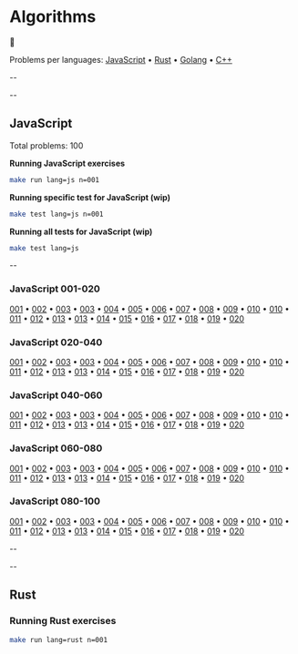 # Algorithms

🌊

Problems per languages: [JavaScript](#javascript) • [Rust](#rust) • [Golang](#golang) • [C++](#cpp)

--

--

## JavaScript

Total problems: 100

**Running JavaScript exercises**

```bash
make run lang=js n=001
```

**Running specific test for JavaScript (wip)**

```bash
make test lang=js n=001
```

**Running all tests for JavaScript (wip)**

```bash
make test lang=js
```

--

### JavaScript 001-020

[001](/javascript/001/problem.js) • [002](/javascript/002/problem.js) • [003](/javascript/003/problem.js) • [003](/javascript/003/problem.js) • [004](/javascript/004/problem.js) • [005](/javascript/005/problem.js) • [006](/javascript/006/problem.js) • [007](/javascript/007/problem.js) • [008](/javascript/008/problem.js) • [009](/javascript/009/problem.js) • [010](/javascript/010/problem.js) • [010](/javascript/010/problem.js) • [011](/javascript/011/problem.js) • [012](/javascript/012/problem.js) • [013](/javascript/013/problem.js) • [013](/javascript/013/problem.js) • [014](/javascript/014/problem.js) • [015](/javascript/015/problem.js) • [016](/javascript/016/problem.js) • [017](/javascript/017/problem.js) • [018](/javascript/018/problem.js) • [019](/javascript/019/problem.js) • [020](/javascript/020/problem.js)

### JavaScript 020-040

[001](/javascript/001/problem.js) • [002](/javascript/002/problem.js) • [003](/javascript/003/problem.js) • [003](/javascript/003/problem.js) • [004](/javascript/004/problem.js) • [005](/javascript/005/problem.js) • [006](/javascript/006/problem.js) • [007](/javascript/007/problem.js) • [008](/javascript/008/problem.js) • [009](/javascript/009/problem.js) • [010](/javascript/010/problem.js) • [010](/javascript/010/problem.js) • [011](/javascript/011/problem.js) • [012](/javascript/012/problem.js) • [013](/javascript/013/problem.js) • [013](/javascript/013/problem.js) • [014](/javascript/014/problem.js) • [015](/javascript/015/problem.js) • [016](/javascript/016/problem.js) • [017](/javascript/017/problem.js) • [018](/javascript/018/problem.js) • [019](/javascript/019/problem.js) • [020](/javascript/020/problem.js)

### JavaScript 040-060

[001](/javascript/001/problem.js) • [002](/javascript/002/problem.js) • [003](/javascript/003/problem.js) • [003](/javascript/003/problem.js) • [004](/javascript/004/problem.js) • [005](/javascript/005/problem.js) • [006](/javascript/006/problem.js) • [007](/javascript/007/problem.js) • [008](/javascript/008/problem.js) • [009](/javascript/009/problem.js) • [010](/javascript/010/problem.js) • [010](/javascript/010/problem.js) • [011](/javascript/011/problem.js) • [012](/javascript/012/problem.js) • [013](/javascript/013/problem.js) • [013](/javascript/013/problem.js) • [014](/javascript/014/problem.js) • [015](/javascript/015/problem.js) • [016](/javascript/016/problem.js) • [017](/javascript/017/problem.js) • [018](/javascript/018/problem.js) • [019](/javascript/019/problem.js) • [020](/javascript/020/problem.js)

### JavaScript 060-080

[001](/javascript/001/problem.js) • [002](/javascript/002/problem.js) • [003](/javascript/003/problem.js) • [003](/javascript/003/problem.js) • [004](/javascript/004/problem.js) • [005](/javascript/005/problem.js) • [006](/javascript/006/problem.js) • [007](/javascript/007/problem.js) • [008](/javascript/008/problem.js) • [009](/javascript/009/problem.js) • [010](/javascript/010/problem.js) • [010](/javascript/010/problem.js) • [011](/javascript/011/problem.js) • [012](/javascript/012/problem.js) • [013](/javascript/013/problem.js) • [013](/javascript/013/problem.js) • [014](/javascript/014/problem.js) • [015](/javascript/015/problem.js) • [016](/javascript/016/problem.js) • [017](/javascript/017/problem.js) • [018](/javascript/018/problem.js) • [019](/javascript/019/problem.js) • [020](/javascript/020/problem.js)

### JavaScript 080-100

[001](/javascript/001/problem.js) • [002](/javascript/002/problem.js) • [003](/javascript/003/problem.js) • [003](/javascript/003/problem.js) • [004](/javascript/004/problem.js) • [005](/javascript/005/problem.js) • [006](/javascript/006/problem.js) • [007](/javascript/007/problem.js) • [008](/javascript/008/problem.js) • [009](/javascript/009/problem.js) • [010](/javascript/010/problem.js) • [010](/javascript/010/problem.js) • [011](/javascript/011/problem.js) • [012](/javascript/012/problem.js) • [013](/javascript/013/problem.js) • [013](/javascript/013/problem.js) • [014](/javascript/014/problem.js) • [015](/javascript/015/problem.js) • [016](/javascript/016/problem.js) • [017](/javascript/017/problem.js) • [018](/javascript/018/problem.js) • [019](/javascript/019/problem.js) • [020](/javascript/020/problem.js)

--

--

## Rust

### Running Rust exercises

```bash
make run lang=rust n=001
```

